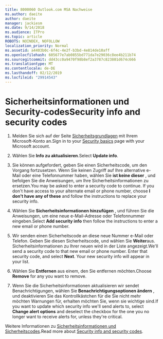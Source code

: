 ```yaml
---
title: 8000060 Outlook.com MSA Nachweise
ms.author: daeite
author: daeite
manager: jackiesm
ms.date: 9/14/2018
ms.audience: ITPro
ms.topic: article
ROBOTS: NOINDEX, NOFOLLOW
localization_priority: Normal
ms.assetid: a4403b0c-6f4c-4e2f-b3bd-4e814de10aff
ms.openlocfilehash: 605677e7ab0855bd771da7e29036c8ee4b211b74
ms.sourcegitcommit: dd43cc0a9470f98b8ef2a3787c823801d674c666
ms.translationtype: MT
ms.contentlocale: de-DE
ms.lasthandoff: 02/12/2019
ms.locfileid: "29914543"
---
```

# <a name="security-info-and-security-codes"></a><span data-ttu-id="d721a-102">Sicherheitsinformationen und Security-codes</span><span class="sxs-lookup"><span data-stu-id="d721a-102">Security info and security codes</span></span>

1. <span data-ttu-id="d721a-103">Melden Sie sich auf der Seite [Sicherheitsgrundlagen](https://account.microsoft.com/security) mit Ihrem Microsoft-Konto an.</span><span class="sxs-lookup"><span data-stu-id="d721a-103">Sign in to your [Security basics](https://account.microsoft.com/security) page with your Microsoft account.</span></span> 
    
2. <span data-ttu-id="d721a-104">Wählen Sie **Info zu aktualisieren**.</span><span class="sxs-lookup"><span data-stu-id="d721a-104">Select **Update info**.</span></span> 
    
3. <span data-ttu-id="d721a-p101">Sie können aufgefordert, geben Sie einen Sicherheitscode, um den Vorgang fortzusetzen. Wenn Sie keinen Zugriff auf Ihre alternative e-Mail oder eine Telefonnummer haben, wählen Sie **ist keine dieser** , und befolgen Sie die Anweisungen, um Ihre Sicherheitsinformationen zu ersetzen.</span><span class="sxs-lookup"><span data-stu-id="d721a-p101">You may be asked to enter a security code to continue. If you don't have access to your alternate email or phone number, choose **I don't have any of these** and follow the instructions to replace your security info.</span></span> 
    
4. <span data-ttu-id="d721a-107">Wählen Sie **Sicherheitsinformationen hinzufügen** , und führen Sie die Anweisungen, um eine neue e-Mail-Adresse oder Telefonnummer eingeben.</span><span class="sxs-lookup"><span data-stu-id="d721a-107">Select **Add security info** then follow the instructions to enter a new email or phone number.</span></span> 
    
5. <span data-ttu-id="d721a-p102">Wir senden einen Sicherheitscode an diese neue Nummer e-Mail oder Telefon. Geben Sie diesen Sicherheitscode, und wählen Sie **Weiter**aus. Sicherheitsinformationen zu Ihrer neuen wird in der Liste angezeigt.</span><span class="sxs-lookup"><span data-stu-id="d721a-p102">We'll send a security code to that new email or phone number. Enter that security code, and select **Next**. Your new security info will appear in your list.</span></span> 
    
6. <span data-ttu-id="d721a-111">Wählen Sie **Entfernen** aus einem, den Sie entfernen möchten.</span><span class="sxs-lookup"><span data-stu-id="d721a-111">Choose **Remove** for any you want to remove.</span></span> 
    
7. <span data-ttu-id="d721a-112">Wenn Sie die Sicherheitsinformationen aktualisieren wir sendet Benachrichtigungen, wählen Sie **Benachrichtigungsoptionen ändern** , und deaktivieren Sie das Kontrollkästchen für die Sie nicht mehr möchten Warnungen für, erhalten möchten Sie, wenn sie wichtige sind.</span><span class="sxs-lookup"><span data-stu-id="d721a-112">If you want to update which security info we'll send alerts to, select **Change alert options** and deselect the checkbox for the one you no longer want to receive alerts for, unless they're critical.</span></span> 
    
<span data-ttu-id="d721a-113">Weitere Informationen zu [Sicherheitsinformationen und Sicherheitscodes](https://support.microsoft.com/help/12428/).</span><span class="sxs-lookup"><span data-stu-id="d721a-113">Read more about [Security info and security codes](https://support.microsoft.com/help/12428/).</span></span>
  

